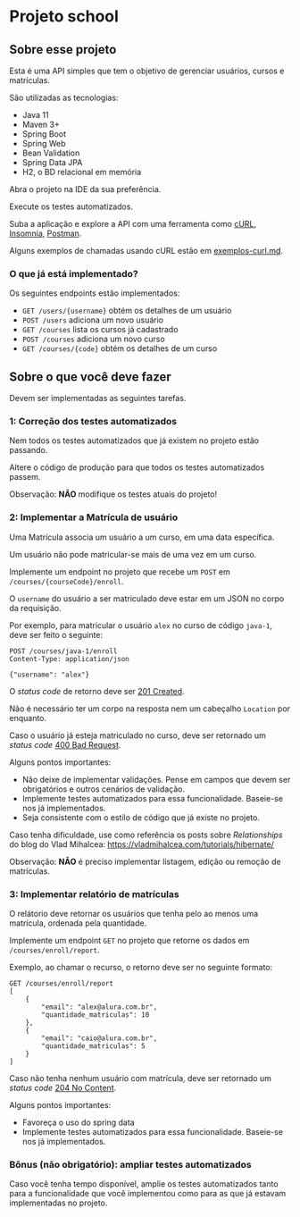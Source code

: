 # Projeto school

## Sobre esse projeto

Esta é uma API simples que tem o objetivo de gerenciar usuários, cursos e matrículas.

São utilizadas as tecnologias:

- Java 11
- Maven 3+  
- Spring Boot
- Spring Web
- Bean Validation
- Spring Data JPA
- H2, o BD relacional em memória

Abra o projeto na IDE da sua preferência.

Execute os testes automatizados. 

Suba a aplicação e explore a API com uma ferramenta como [cURL](https://curl.se/), [Insomnia](https://insomnia.rest/), [Postman](https://www.postman.com/).

Alguns exemplos de chamadas usando cURL estão em [exemplos-curl.md](exemplos-curl.md).

### O que já está implementado?

Os seguintes endpoints estão implementados:

- `GET /users/{username}` obtém os detalhes de um usuário
- `POST /users` adiciona um novo usuário
- `GET /courses` lista os cursos já cadastrado
- `POST /courses` adiciona um novo curso
- `GET /courses/{code}` obtém os detalhes de um curso

## Sobre o que você deve fazer

Devem ser implementadas as seguintes tarefas.

### 1: Correção dos testes automatizados

Nem todos os testes automatizados que já existem no projeto estão passando.

Altere o código de produção para que todos os testes automatizados passem.

Observação: **NÃO** modifique os testes atuais do projeto!

### 2: Implementar a Matrícula de usuário

Uma Matrícula associa um usuário a um curso, em uma data específica.

Um usuário não pode matricular-se mais de uma vez em um curso.

Implemente um endpoint no projeto que recebe um `POST` em `/courses/{courseCode}/enroll`.

O `username` do usuário a ser matriculado deve estar em um JSON no corpo da requisição.

Por exemplo, para matricular o usuário `alex` no curso de código `java-1`, deve ser feito o seguinte:

```
POST /courses/java-1/enroll
Content-Type: application/json

{"username": "alex"}
```

O _status code_ de retorno deve ser [201 Created](https://httpstatusdogs.com/201-created).

Não é necessário ter um corpo na resposta nem um cabeçalho `Location` por enquanto.

Caso o usuário já esteja matriculado no curso, deve ser retornado um _status code_ [400 Bad Request](https://httpstatusdogs.com/400-bad-request).

Alguns pontos importantes:

- Não deixe de implementar validações. Pense em campos que devem ser obrigatórios e outros cenários de validação.
- Implemente testes automatizados para essa funcionalidade. Baseie-se nos já implementados.
- Seja consistente com o estilo de código que já existe no projeto.

Caso tenha dificuldade, use como referência os posts sobre _Relationships_ do blog do Vlad Mihalcea:  https://vladmihalcea.com/tutorials/hibernate/

Observação: **NÃO** é preciso implementar listagem, edição ou remoção de matrículas.

### 3: Implementar relatório de matrículas

O relátorio deve retornar os usuários que tenha pelo ao menos uma matrícula, ordenada pela quantidade.

Implemente um endpoint `GET` no projeto que retorne os dados em `/courses/enroll/report`.

Exemplo, ao chamar o recurso, o retorno deve ser no seguinte formato:

```
GET /courses/enroll/report
[
    {
        "email": "alex@alura.com.br",
        "quantidade_matriculas": 10
    },
    {
        "email": "caio@alura.com.br",
        "quantidade_matriculas": 5
    }
]
```

Caso não tenha nenhum usuário com matrícula, deve ser retornado um _status code_ [204 No Content](https://httpstatusdogs.com/204-no-content).

Alguns pontos importantes:

- Favoreça o uso do spring data
- Implemente testes automatizados para essa funcionalidade. Baseie-se nos já implementados.


### Bônus (não obrigatório): ampliar testes automatizados

Caso você tenha tempo disponível, amplie os testes automatizados tanto para a funcionalidade que você implementou como para as que já estavam implementadas no projeto.